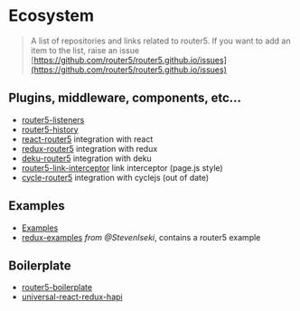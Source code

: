 # Ecosystem

> A list of repositories and links related to router5. If you want to add an item to the list, raise an issue [https://github.com/router5/router5.github.io/issues](https://github.com/router5/router5.github.io/issues)


## Plugins, middleware, components, etc...

- [router5-listeners](https://github.com/router5/router5-listeners)
- [router5-history](https://github.com/router5/router5-history)
- [react-router5](https://github.com/router5/react-router5) integration with react
- [redux-router5](https://github.com/router5/redux-router5) integration with redux
- [deku-router5](https://github.com/router5/deku-router5) integration with deku
- [router5-link-interceptor](https://github.com/jas-chen/router5-link-interceptor) link interceptor (page.js style)
- [cycle-router5](https://github.com/axefrog/cycle-router5) integration with cyclejs (out of date)


## Examples

- [Examples](https://github.com/router5/examples)
- [redux-examples](https://github.com/StevenIseki/redux-examples) _from @StevenIseki_, contains a router5 example


## Boilerplate

- [router5-boilerplate](https://github.com/sitepack/router5-boilerplate)
- [universal-react-redux-hapi](https://github.com/nanopx/universal-react-redux-hapi)
